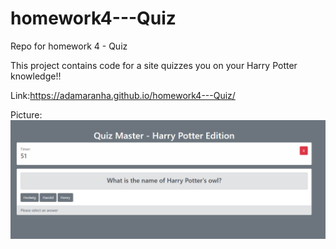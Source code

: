 # homework4---Quiz
Repo for homework 4 - Quiz

This project contains code for a site quizzes you on your Harry Potter knowledge!!

Link:https://adamaranha.github.io/homework4---Quiz/

Picture: ![Screenshot](hw4_quiz.PNG)
